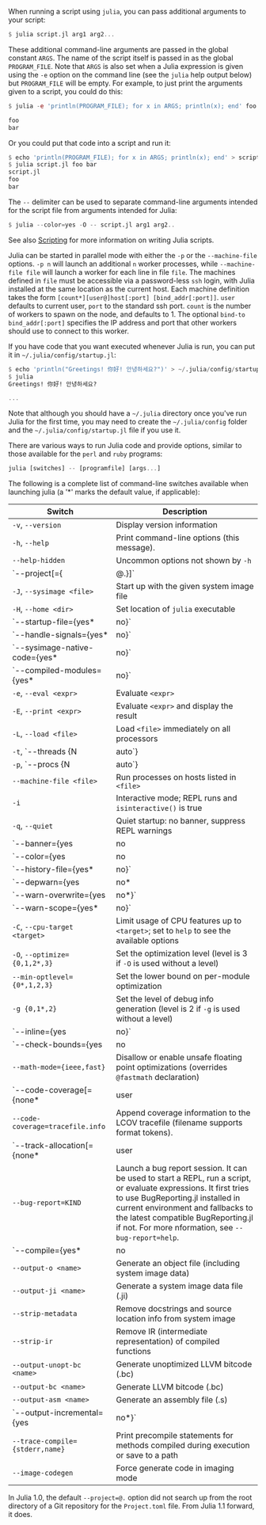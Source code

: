 When running a script using `julia`, you can pass additional arguments to your script:


```julia
$ julia script.jl arg1 arg2...
```
These additional command-line arguments are passed in the global constant `ARGS`. The name of the script itself is passed in as the global `PROGRAM_FILE`. Note that `ARGS` is also set when a Julia expression is given using the `-e` option on the command line (see the `julia` help output below) but `PROGRAM_FILE` will be empty. For example, to just print the arguments given to a script, you could do this:


```julia
$ julia -e 'println(PROGRAM_FILE); for x in ARGS; println(x); end' foo bar

foo
bar
```
Or you could put that code into a script and run it:


```julia
$ echo 'println(PROGRAM_FILE); for x in ARGS; println(x); end' > script.jl
$ julia script.jl foo bar
script.jl
foo
bar
```
The `--` delimiter can be used to separate command-line arguments intended for the script file from arguments intended for Julia:


```julia
$ julia --color=yes -O -- script.jl arg1 arg2..
```
See also [Scripting](https://docs.julialang.org/../faq/#man-scripting) for more information on writing Julia scripts.

Julia can be started in parallel mode with either the `-p` or the `--machine-file` options. `-p n` will launch an additional `n` worker processes, while `--machine-file file` will launch a worker for each line in file `file`. The machines defined in `file` must be accessible via a password-less `ssh` login, with Julia installed at the same location as the current host. Each machine definition takes the form `[count*][user@]host[:port] [bind_addr[:port]]`. `user` defaults to current user, `port` to the standard ssh port. `count` is the number of workers to spawn on the node, and defaults to 1. The optional `bind-to bind_addr[:port]` specifies the IP address and port that other workers should use to connect to this worker.

If you have code that you want executed whenever Julia is run, you can put it in `~/.julia/config/startup.jl`:


```julia
$ echo 'println("Greetings! 你好! 안녕하세요?")' > ~/.julia/config/startup.jl
$ julia
Greetings! 你好! 안녕하세요?

...
```
Note that although you should have a `~/.julia` directory once you've run Julia for the first time, you may need to create the `~/.julia/config` folder and the `~/.julia/config/startup.jl` file if you use it.

There are various ways to run Julia code and provide options, similar to those available for the `perl` and `ruby` programs:


```julia
julia [switches] -- [programfile] [args...]
```
The following is a complete list of command-line switches available when launching julia (a '*' marks the default value, if applicable):



| Switch | Description |
| --- | --- |
| `-v`, `--version` | Display version information |
| `-h`, `--help` | Print command-line options (this message). |
| `--help-hidden` | Uncommon options not shown by `-h` |
| `--project[={<dir>|@.}]` | Set `<dir>` as the home project/environment. The default `@.` option will search through parent directories until a `Project.toml` or `JuliaProject.toml` file is found. |
| `-J`, `--sysimage <file>` | Start up with the given system image file |
| `-H`, `--home <dir>` | Set location of `julia` executable |
| `--startup-file={yes*|no}` | Load `JULIA_DEPOT_PATH/config/startup.jl`; if `JULIA_DEPOT_PATH` environment variable is unset, load `~/.julia/config/startup.jl` |
| `--handle-signals={yes*|no}` | Enable or disable Julia's default signal handlers |
| `--sysimage-native-code={yes*|no}` | Use native code from system image if available |
| `--compiled-modules={yes*|no}` | Enable or disable incremental precompilation of modules |
| `-e`, `--eval <expr>` | Evaluate `<expr>` |
| `-E`, `--print <expr>` | Evaluate `<expr>` and display the result |
| `-L`, `--load <file>` | Load `<file>` immediately on all processors |
| `-t`, `--threads {N|auto`} | Enable N threads; `auto` currently sets N to the number of local CPU threads but this might change in the future |
| `-p`, `--procs {N|auto`} | Integer value N launches N additional local worker processes; `auto` launches as many workers as the number of local CPU threads (logical cores) |
| `--machine-file <file>` | Run processes on hosts listed in `<file>` |
| `-i` | Interactive mode; REPL runs and `isinteractive()` is true |
| `-q`, `--quiet` | Quiet startup: no banner, suppress REPL warnings |
| `--banner={yes|no|auto*}` | Enable or disable startup banner |
| `--color={yes|no|auto*}` | Enable or disable color text |
| `--history-file={yes*|no}` | Load or save history |
| `--depwarn={yes|no*|error}` | Enable or disable syntax and method deprecation warnings (`error` turns warnings into errors) |
| `--warn-overwrite={yes|no*}` | Enable or disable method overwrite warnings |
| `--warn-scope={yes*|no}` | Enable or disable warning for ambiguous top-level scope |
| `-C`, `--cpu-target <target>` | Limit usage of CPU features up to `<target>`; set to `help` to see the available options |
| `-O`, `--optimize={0,1,2*,3}` | Set the optimization level (level is 3 if `-O` is used without a level) |
| `--min-optlevel={0*,1,2,3}` | Set the lower bound on per-module optimization |
| `-g {0,1*,2}` | Set the level of debug info generation (level is 2 if `-g` is used without a level) |
| `--inline={yes|no}` | Control whether inlining is permitted, including overriding `@inline` declarations |
| `--check-bounds={yes|no|auto*}` | Emit bounds checks always, never, or respect `@inbounds` declarations |
| `--math-mode={ieee,fast}` | Disallow or enable unsafe floating point optimizations (overrides `@fastmath` declaration) |
| `--code-coverage[={none*|user|all}]` | Count executions of source lines (omitting setting is equivalent to `user`) |
| `--code-coverage=tracefile.info` | Append coverage information to the LCOV tracefile (filename supports format tokens). |
| `--track-allocation[={none*|user|all}]` | Count bytes allocated by each source line (omitting setting is equivalent to "user") |
| `--bug-report=KIND` | Launch a bug report session. It can be used to start a REPL, run a script, or evaluate expressions. It first tries to use BugReporting.jl installed in current environment and fallbacks to the latest compatible BugReporting.jl if not. For more nformation, see `--bug-report=help`. |
| `--compile={yes*|no|all|min}` | Enable or disable JIT compiler, or request exhaustive or minimal compilation |
| `--output-o <name>` | Generate an object file (including system image data) |
| `--output-ji <name>` | Generate a system image data file (.ji) |
| `--strip-metadata` | Remove docstrings and source location info from system image |
| `--strip-ir` | Remove IR (intermediate representation) of compiled functions |
| `--output-unopt-bc <name>` | Generate unoptimized LLVM bitcode (.bc) |
| `--output-bc <name>` | Generate LLVM bitcode (.bc) |
| `--output-asm <name>` | Generate an assembly file (.s) |
| `--output-incremental={yes|no*}` | Generate an incremental output file (rather than complete) |
| `--trace-compile={stderr,name}` | Print precompile statements for methods compiled during execution or save to a path |
| `--image-codegen` | Force generate code in imaging mode |

In Julia 1.0, the default `--project=@.` option did not search up from the root directory of a Git repository for the `Project.toml` file. From Julia 1.1 forward, it does.




